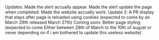 Updates:
  Made the alert accually appear.
  Made the alert update the page when completed.
  Made the website accually work.
Update 2:
  A PR display that stays after page is reloaded using cookies (expected to come by an March 29th released March 27th)
Coming soon: 
    Better page styling (expected to come Either between 28th of March to the 10th of august or never depending on if i am 
    bothered to update this useless website)
